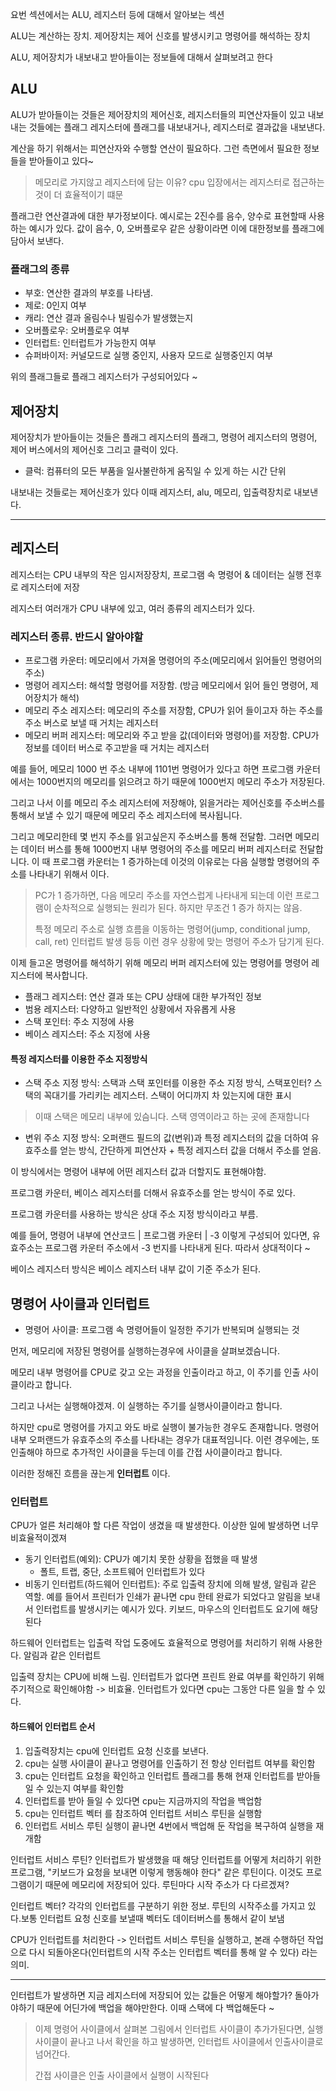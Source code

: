 요번 섹션에서는 ALU, 레지스터 등에 대해서 알아보는 섹션

ALU는 계산하는 장치. 제어장치는 제어 신호를 발생시키고 명령어를 해석하는 장치

ALU, 제어장치가 내보내고 받아들이는 정보들에 대해서 살펴보려고 한다

## ALU

ALU가 받아들이는 것들은 제어장치의 제어신호, 레지스터들의 피연산자들이 있고 내보내는 것들에는 플래그 레지스터에 플래그를 내보내거나, 레지스터로 결과값을 내보낸다.

계산을 하기 위해서는 피연산자와 수행할 연산이 필요하다. 그런 측면에서 필요한 정보들을 받아들이고 있다~

> 메모리로 가지않고 레지스터에 담는 이유? cpu 입장에서는 레지스터로 접근하는것이 더 효율적이기 떄문

플래그란 연산결과에 대한 부가정보이다. 예시로는 2진수를 음수, 양수로 표현할때 사용하는 예시가 있다. 값이 음수, 0, 오버플로우 같은 상황이라면 이에 대한정보를 플래그에 담아서 보낸다.

### 플래그의 종류

- 부호: 연산한 결과의 부호를 나타냄.
- 제로: 0인지 여부
- 캐리: 연산 결과 올림수나 빌림수가 발생했는지
- 오버플로우: 오버플로우 여부
- 인터럽트: 인터럽트가 가능한지 여부
- 슈퍼바이저: 커널모드로 실행 중인지, 사용자 모드로 실행중인지 여부

위의 플래그들로 플래그 레지스터가 구성되어있다 ~

## 제어장치

제어장치가 받아들이는 것들은 플래그 레지스터의 플래그, 명령어 레지스터의 명령어, 제어 버스에서의 제어신호 그리고 클럭이 있다.

- 클럭: 컴퓨터의 모든 부품을 일사불란하게 움직일 수 있게 하는 시간 단위

내보내는 것들로는 제어신호가 있다 이때 레지스터, alu, 메모리, 입출력장치로 내보낸다.

---

## 레지스터

레지스터는 CPU 내부의 작은 임시저장장치, 프로그램 속 명령어 & 데이터는 실행 전후로 레지스터에 저장

레지스터 여러개가 CPU 내부에 있고, 여러 종류의 레지스터가 있다.

### 레지스터 종류. 반드시 알아야할

- 프로그램 카운터: 메모리에서 가져올 명령어의 주소(메모리에서 읽어들인 명령어의 주소)
- 명령어 레지스터: 해석할 명령어를 저장함. (방금 메모리에서 읽어 들인 명령어,  제어장치가 해석)
- 메모리 주소 레지스터: 메모리의 주소를 저장함, CPU가 읽어 들이고자 하는 주소를 주소 버스로 보낼 때 거치는 레지스터
- 메모리 버퍼 레지스터: 메모리와 주고 받을 값(데이터와 명령어)를 저장함. CPU가 정보를 데이터 버스로 주고받을 때 거치는 레지스터
  
예를 들어, 메모리 1000 번 주소 내부에 1101번 명령어가 있다고 하면 프로그램 카운터에서는 1000번지의 메모리를 읽으려고 하기 때문에 1000번지 메모리 주소가 저장된다. 

그리고 나서 이를 메모리 주소 레지스터에 저장해야, 읽을거라는 제어신호를 주소버스를 통해서 보낼 수 있기 때문에 메모리 주소 레지스터에 복사됩니다.

그리고 메모리한테 몇 번지 주소를 읽고싶은지 주소버스를 통해 전달함. 그러면 메모리는 데이터 버스를 통해 1000번지 내부 명령어의 주소를 메모리 버퍼 레지스터로 전달합니다. 이 때 프로그램 카운터는 1 증가하는데 이것의 이유로는 다음 실행할 명령어의 주소를 나타내기 위해서 이다.

> PC가 1 증가하면, 다음 메모리 주소를 자연스럽게 나타내게 되는데 이런 프로그램이 순차적으로 실행되는 원리가 된다. 하지만 무조건 1 증가 하지는 않음.
> 
> 특정 메모리 주소로 실행 흐름을 이동하는 명령어(jump, conditional jump, call, ret) 인터럽트 발생 등등 이런 경우 상황에 맞는 명령어 주소가 담기게 된다.

이제 들고온 명령어를 해석하기 위해 메모리 버퍼 레지스터에 있는 명령어를 명령어 레지스터에 복사합니다.

- 플래그 레지스터: 연산 결과 또는 CPU 상태에 대한 부가적인 정보
- 범용 레지스터: 다양하고 일반적인 상황에서 자유롭게 사용
- 스택 포인터: 주소 지정에 사용
- 베이스 레지스터: 주소 지정에 사용

#### 특정 레지스터를 이용한 주소 지정방식

- 스택 주소 지정 방식: 스택과 스택 포인터를 이용한 주소 지정 방식, 스택포인터? 스택의 꼭대기를 가리키는 레지스터. 스택이 어디까지 차 있는지에 대한 표시

> 이때 스택은 메모리 내부에 있슴니다. 스택 영역이라고 하는 곳에 존재함니다

- 변위 주소 지정 방식: 오퍼랜드 필드의 값(변위)과 특정 레지스터의 값을 더하여 유효주소를 얻는 방식, 간단하게 피연산자 + 특정 레지스터 값을 더해서 주소를 얻음.

이 방식에서는 명령어 내부에 어떤 레지스터 값과 더할지도 표현해야함.

프로그램 카운터, 베이스 레지스터를 더해서 유효주소를 얻는 방식이 주로 있다.

프로그램 카운터를 사용하는 방식은 상대 주소 지정 방식이라고 부름.

예를 들어, 명령어 내부에 연산코드 | 프로그램 카운터 | -3  이렇게 구성되어 있다면, 유효주소는 프로그램 카운터 주소에서 -3 번지를 나타내게 된다. 따라서 상대적이다 ~

베이스 레지스터 방식은 베이스 레지스터 내부 값이 기준 주소가 된다. 

## 명령어 사이클과 인터럽트

- 명령어 사이클: 프로그램 속 명령어들이 일정한 주기가 반복되며 실행되는 것

먼저, 메모리에 저장된 명령어를 실행하는경우에 사이클을 살펴보겠슴니다.

메모리 내부 명령어를 CPU로 갖고 오는 과정을 인출이라고 하고, 이 주기를 인출 사이클이라고 합니다.

그리고 나서는 실행해야겠져. 이 실행하는 주기를 실행사이클이라고 함니다. 

하지만 cpu로 명령어를 가지고 와도 바로 실행이 불가능한 경우도 존재합니다. 명령어 내부 오퍼랜드가 유효주소의 주소를 나타내는 경우가 대표적임니다. 이런 경우에는, 또 인출해야 하므로 추가적인 사이클을 두는데 이를 간접 사이클이라고 합니다. 

이러한 정해진 흐름을 끊는게 **인터럽트** 이다.

### 인터럽트

CPU가 얼른 처리해야 할 다른 작업이 생겼을 때 발생한다. 이상한 일에 발생하면 너무 비효율적이겠져

- 동기 인터럽트(예외): CPU가 예기치 못한 상황을 접했을 때 발생
  - 폴트, 트랩, 중단, 소프트웨어 인터럽트가 있다
- 비동기 인터럽트(하드웨어 인터럽트): 주로 입출력 장치에 의해 발생, 알림과 같은 역할. 예를 들어서 프린터가 인쇄가 끝나면 cpu 한테 완료가 되었다고 알림을 보내서 인터럽트를 발생시키는 예시가 있다. 키보드, 마우스의 인터럽트도 요기에 해당된다

하드웨어 인터럽트는 입출력 작업 도중에도 효율적으로 명령어를 처리하기 위해 사용한다. 알림과 같은 인터럽트

입출력 장치는 CPU에 비해 느림. 인터럽트가 없다면 프린트 완료 여부를 확인하기 위해 주기적으로 확인해야함 -> 비효율. 인터럽트가 있다면 cpu는 그동안 다른 일을 할 수 있다.

#### 하드웨어 인터럽트 순서

1. 입출력장치는 cpu에 인터럽트 요청 신호를 보낸다.
2. cpu는 실행 사이클이 끝나고 명령어를 인출하기 전 항상 인터럽트 여부를 확인함
3. cpu는 인터럽트 요청을 확인하고 인터럽트 플래그를 통해 현재 인터럽트를 받아들일 수 있는지 여부를 확인함
4. 인터럽트를 받아 들일 수 있다면 cpu는 지금까지의 작업을 백업함 
5. cpu는 인터럽트 벡터 를 참조하여 인터럽트 서비스 루틴을 실행함
6. 인터럽트 서비스 루틴 실행이 끝나면 4번에서 백업해 둔 작업을 복구하여 실행을 재개함

인터럽트 서비스 루틴? 인터럽트가 발생했을 때 해당 인터럽트를 어떻게 처리하기 위한 프로그램, "키보드가 요청을 보내면 이렇게 행동해야 한다" 같은 루틴이다. 이것도 프로그램이기 때문에 메모리에 저장되어 있다. 루틴마다 시작 주소가 다 다르겠져?

인터럽트 벡터? 각각의 인터럽트를 구분하기 위한 정보. 루틴의 시작주소를 가지고 있다.보통 인터럽트 요청 신호를 보낼때 벡터도 데이터버스를 통해서 같이 보냄

CPU가 인터럽트를 처리한다 -> 인터럽트 서비스 루틴을 실행하고, 본래 수행하던 작업으로 다시 되돌아온다(인터럽트의 시작 주소는 인터럽트 벡터를 통해 알 수 있다) 라는 의미.

---

인터럽트가 발생하면 지금 레지스터에 저장되어 있는 값들은 어떻게 해야할가? 돌아가야하기 때문에 어딘가에 백업을 해야만한다. 이때 스택에 다 백업해둔다 ~

> 이제 명령어 사이클에서 살펴본 그림에서 인터럽트 사이클이 추가가된다면, 실행 사이클이 끝나고 나서 확인을 하고 발생하면, 인터럽트 사이클에서 인출사이클로 넘어간다.
>
> 간접 사이클은 인출 사이클에서 실행이 시작된다